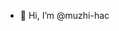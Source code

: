 - 👋 Hi, I’m @muzhi-hac
<!---
muzhi-hac/muzhi-hac is a ✨ special ✨ repository because its `README.md` (this file) appears on your GitHub profile.
You can click the Preview link to take a look at your changes.
--->
